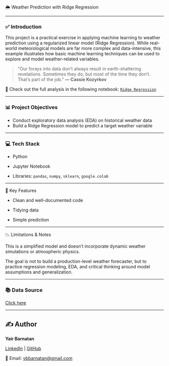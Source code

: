 🌦️ Weather Prediction with Ridge Regression

---

### ✅ Introduction
This project is a practical exercise in applying machine learning to weather prediction using a regularized linear model (Ridge Regression). While real-world meteorological models are far more complex and data-intensive, this example illustrates how basic machine learning techniques can be used to explore and model weather-related variables.

> "Our forays into data don’t always result in earth-shattering revelations. Sometimes they do, but most of the time they don’t. That’s part of the job."
> **— Cassie Kozyrkov**

📄 Check out the full analysis in the following notebook: [`Ridge Regression`](./Weather_prediction_Ridge_Regression.ipynb)

---

### 📊 Project Objectives

+ Conduct exploratory data analysis (EDA) on historical weather data
+ Build a Ridge Regression model to predict a target weather variable 

---

### 💻 Tech Stack

+ Python

+ Jupyter Notebook

+ Libraries:  `pandas`, `numpy`, `sklearn`, `google.colab`

---

📌 Key Features


+ Clean and well-documented code

+ Tidying data

+ Simple prediction

---

📉 Limitations & Notes


This is a simplified model and doesn’t incorporate dynamic weather simulations or atmospheric physics.

The goal is not to build a production-level weather forecaster, but to practice regression modeling, EDA, and critical thinking around model assumptions and generalization.

---
  
### 📚 Data Source


[Click here](https://www.ncei.noaa.gov/cdo-web/search?datasetid=GHCND)

---

## ✍️ **Author**  

**Yair Barnatan**

[LinkedIn](https://www.linkedin.com/in/yair-barnatan/) | [GitHub](https://github.com/ybarnatan)

📧 Email: ybbarnatan@gmail.com


